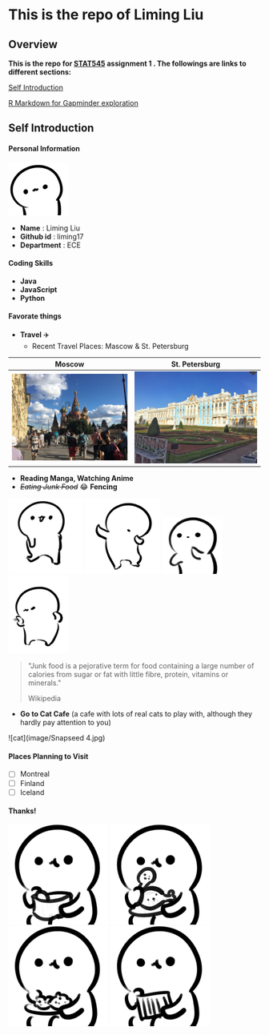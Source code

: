 # This is the repo of Liming Liu



## Overview
**This is the repo for [STAT545](http://stat545.com/Classroom/) assignment 1 . The followings are links to different sections:**

[Self Introduction](#self-introduction)

[R Markdown for Gapminder exploration](hw01_gapminder.md)

## Self Introduction

#### Personal Information

![me](image/me3.gif)

- **Name** : Liming Liu
- **Github id** : liming17
- **Department** : ECE

#### Coding Skills
- **Java** 
- **JavaScript** 
- **Python** 

#### Favorate things
 - **Travel** :airplane:
    + Recent Travel Places: Mascow & St. Petersburg

|    **Moscow**    | **St. Petersburg** |
|----------------|------------|
|  ![Moscow](image/Moscow.jpg) |     ![St.](image/St.jpg) |

 - **Reading Manga, Watching Anime**  
 - <del>*Eating Junk Food*</del>  :joy:  **Fencing**

![d1](image/dance1.gif) ![d2](image/dance2.gif) ![d3](image/dance3.gif) ![d4](image/dance4.gif)


> "Junk food is a pejorative term for food containing a large number of calories from sugar or fat with little fibre, protein, vitamins or minerals."
>
> Wikipedia 

 - **Go to Cat Cafe** (a cafe with lots of real cats to play with, although they hardly pay attention to you) 

![cat](image/Snapseed 4.jpg)

#### Places Planning to Visit 
- [ ] Montreal
- [ ] Finland
- [ ] Iceland

#### Thanks!

![eat1](image/eat1.gif) ![eat2](image/eat2.gif) ![eat3](image/eat3.gif) ![eat4](image/eat4.gif)

